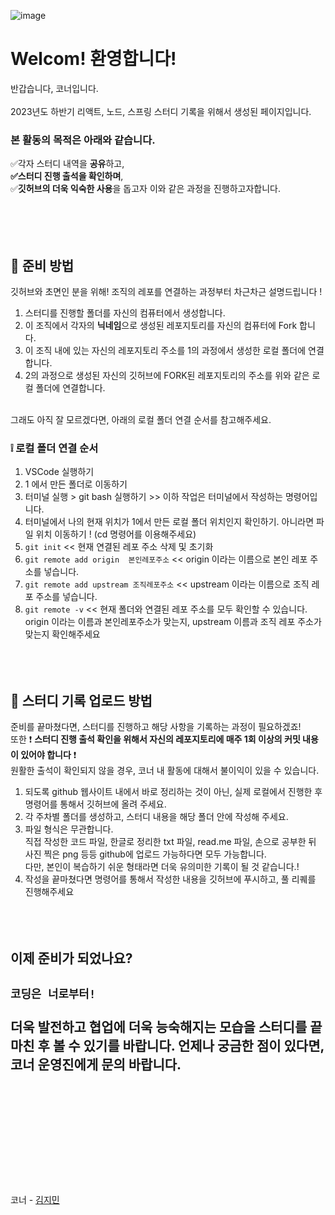 ![image](https://github.com/DS-Corner-Study/.github/assets/101644134/9c154442-9076-4f51-9945-0d16efa85629)

# Welcom! 환영합니다!
반갑습니다, 코너입니다. </br> </br> 
2023년도 하반기 리액트, 노드, 스프링 스터디 기록을 위해서 생성된 페이지입니다.</br>
### 본 활동의 목적은 아래와 같습니다.
✅각자 스터디 내역을 **공유**하고, </br>
**✅스터디 진행 출석을 확인하며**,</br>
✅**깃허브의 더욱 익숙한 사용**을 돕고자 이와 같은 과정을 진행하고자합니다.   
</br> </br> </br> </br>

## 🤔 준비 방법 
깃허브와 초면인 분을 위해! 조직의 레포를 연결하는 과정부터 차근차근 설명드립니다 !
1. 스터디를 진행할 폴더를 자신의 컴퓨터에서 생성합니다.
2. 이 조직에서 각자의 **닉네임**으로 생성된 레포지토리를 자신의 컴퓨터에 Fork  합니다.
3. 이 조직 내에 있는 자신의 레포지토리 주소를 1의 과정에서 생성한 로컬 폴더에 연결합니다.
4. 2의 과정으로 생성된 자신의 깃허브에 FORK된 레포지토리의 주소를 위와 같은 로컬 폴더에 연결합니다.
</br> </br>

그래도 아직 잘 모르겠다면, 아래의 로컬 폴더 연결 순서를 참고해주세요.
### ❕ 로컬 폴더 연결 순서 
1. VSCode 실행하기
2. 1 에서 만든 폴더로 이동하기
3. 터미널 실행 > git bash 실행하기 >> 이하 작업은 터미널에서 작성하는 명령어입니다.
4. 터미널에서 나의 현재 위치가 1에서 만든 로컬 폴더 위치인지 확인하기.
아니라면 파일 위치 이동하기 ! (cd 명령어를 이용해주세요)
5. ``` git init ```
<< 현재 연결된 레포 주소 삭제 및 초기화
6. ``` git remote add origin  본인레포주소 ``` 
<< origin 이라는 이름으로 본인 레포 주소를 넣습니다.
7. ``` git remote add upstream 조직레포주소 ``` 
<< upstream 이라는 이름으로 조직 레포 주소를 넣습니다.
8. ``` git remote -v ```
<< 현재 폴더와 연결된 레포 주소를 모두 확인할 수 있습니다. </br>
origin 이라는 이름과 본인레포주소가 맞는지,  upstream 이름과 조직 레포 주소가 맞는지 확인해주세요
</br> </br> </br> </br>


## 🤗 스터디 기록 업로드 방법
준비를 끝마쳤다면, 스터디를 진행하고 해당 사항을 기록하는 과정이 필요하겠죠! </br> 
또한 ❗ **스터디 진행 출석 확인을 위해서 자신의 레포지토리에 매주 1회 이상의 커밋 내용이 있어야 합니다** ❗  </br> 
원활한 출석이 확인되지 않을 경우, 코너 내 활동에 대해서 불이익이 있을 수 있습니다. </br> 

1. 되도록 github 웹사이트 내에서 바로 정리하는 것이 아닌, 실제 로컬에서 진행한 후 명령어를 통해서 깃허브에 올려 주세요.
2. 각 주차별 폴더를 생성하고, 스터디 내용을 해당 폴더 안에 작성해 주세요.
3. 파일 형식은 무관합니다.</br>
   직접 작성한 코드 파일, 한글로 정리한 txt 파일, read.me 파일, 손으로 공부한 뒤 사진 찍은 png 등등 github에 업로드 가능하다면 모두 가능합니다. </br>
   다만, 본인이 복습하기 쉬운 형태라면 더욱 유의미한 기록이 될 것 같습니다.!
5. 작성을 끝마쳤다면 명령어를 통해서 작성한 내용을 깃허브에 푸시하고, 풀 리퀘를 진행해주세요
</br> </br> </br> </br>

## 이제 준비가 되었나요?
```코딩은 너로부터!```</br> </br>
더욱 발전하고 협업에 더욱 능숙해지는 모습을 스터디를 끝마친 후 볼 수 있기를 바랍니다.
언제나 궁금한 점이 있다면, 코너 운영진에게 문의 바랍니다.
</br> </br> </br> </br></br> </br> </br> </br>
----------------------------------

코너 - [김지민](https://github.com/jimin-ni)
